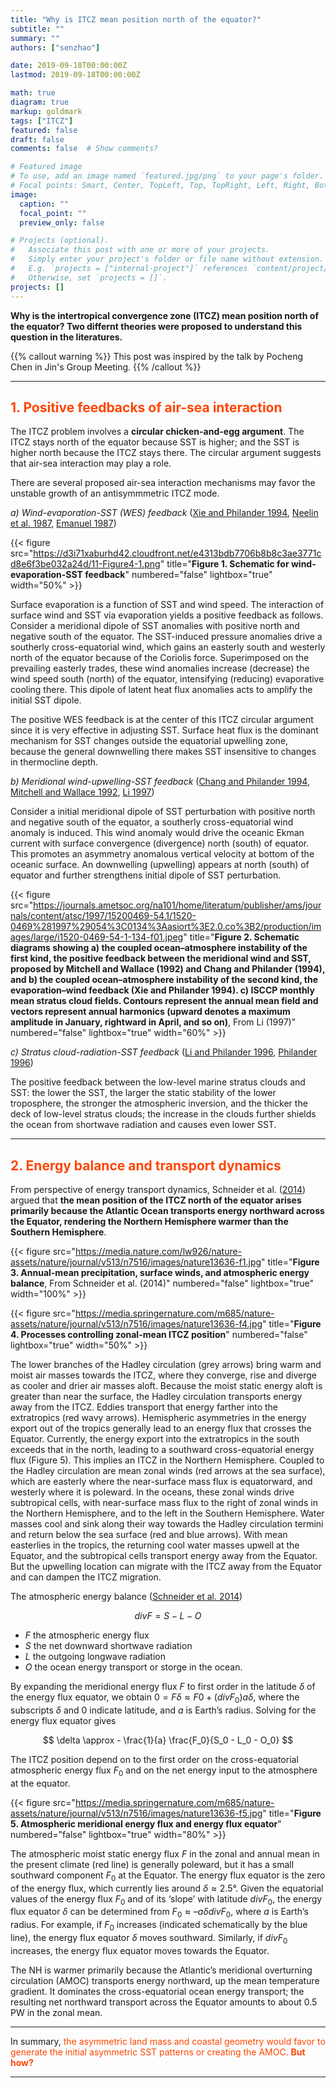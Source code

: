 ```yaml
---
title: "Why is ITCZ mean position north of the equator?"
subtitle: ""
summary: ""
authors: ["senzhao"]

date: 2019-09-18T00:00:00Z
lastmod: 2019-09-18T00:00:00Z

math: true
diagram: true
markup: goldmark
tags: ["ITCZ"]
featured: false
draft: false
comments: false  # Show comments?

# Featured image
# To use, add an image named `featured.jpg/png` to your page's folder.
# Focal points: Smart, Center, TopLeft, Top, TopRight, Left, Right, BottomLeft, Bottom, BottomRight.
image:
  caption: ""
  focal_point: ""
  preview_only: false

# Projects (optional).
#   Associate this post with one or more of your projects.
#   Simply enter your project's folder or file name without extension.
#   E.g. `projects = ["internal-project"]` references `content/project/deep-learning/index.md`.
#   Otherwise, set `projects = []`.
projects: []
---
```


**Why is the intertropical convergence zone (ITCZ) mean position north of the equator? Two differnt theories were proposed to understand this question in the literatures.**

{{% callout warning %}}
This post was inspired by the talk by Pocheng Chen in Jin's Group Meeting.
{{% /callout %}}

----------------

## <span style="color:ORANGERED">1. Positive feedbacks of air-sea interaction </span>

The ITCZ problem involves a **circular chicken-and-egg argument**. The ITCZ stays north of the equator because SST is higher; and the SST is higher north because the ITCZ stays there. The circular argument suggests that air-sea interaction may play a role.

There are several proposed air-sea interaction mechanisms may favor the unstable growth of an antisymmmetric ITCZ mode.

_a) Wind-evaporation-SST (WES) feedback_ ([Xie and Philander 1994][Xie and Philander 1994], [Neelin et al. 1987][Neelin et al. 1987], [Emanuel 1987][Emanuel 1987])

{{< figure src="https://d3i71xaburhd42.cloudfront.net/e4313bdb7706b8b8c3ae3771cd8e6f3be032a24d/11-Figure4-1.png" title="**Figure 1. Schematic for wind-evaporation-SST feedback**" numbered="false" lightbox="true" width="50%" >}}

Surface evaporation is a function of SST and wind speed. The interaction of surface wind and SST via evaporation yields a positive feedback as follows. Consider a meridional dipole of SST anomalies with positive north and negative south of the equator. The SST-induced pressure anomalies drive a southerly cross-equatorial wind, which gains an easterly south and westerly north of the equator because of the Coriolis force. Superimposed on the prevailing easterly trades, these wind anomalies increase (decrease) the wind speed south (north) of the equator, intensifying (reducing) evaporative cooling there. This dipole of latent heat flux anomalies acts to amplify the initial SST dipole.

The positive WES feedback is at the center of this ITCZ circular argument since it is very effective in adjusting SST. Surface heat flux is the dominant mechanism for SST changes outside the equatorial upwelling zone, because the general downwelling there makes SST insensitive to changes in thermocline depth.

_b) Meridional wind-upwelling-SST feedback_ ([Chang and Philander 1994][Chang and Philander 1994], [Mitchell and Wallace 1992][Mitchell and Wallace 1992], [Li 1997][Li 1997])

Consider a initial meridional dipole of SST perturbation with positive north and negative south of the equator, a southerly cross-equatorial wind anomaly is induced. This wind anomaly would drive the oceanic Ekman current with surface convergence (divergence) north (south) of equator. This promotes an asymmetry anomalous vertical velocity at bottom of the oceanic surface. An downwelling (upwelling) appears at north (south) of equator and further strengthens initial dipole of SST perturbation.

{{< figure src="https://journals.ametsoc.org/na101/home/literatum/publisher/ams/journals/content/atsc/1997/15200469-54.1/1520-0469%281997%29054%3C0134%3Aasiort%3E2.0.co%3B2/production/images/large/i1520-0469-54-1-134-f01.jpeg" title="**Figure 2. Schematic diagrams showing a) the coupled ocean–atmosphere instability of the first kind, the positive feedback between the meridional wind and SST, proposed by Mitchell and Wallace (1992) and Chang and Philander (1994), and b) the coupled ocean–atmosphere instability of the second kind, the evaporation–wind feedback (Xie and Philander 1994).  c) ISCCP monthly mean stratus cloud fields. Contours represent the annual mean field and vectors represent annual harmonics (upward denotes a maximum amplitude in January, rightward in April, and so on)**, From Li (1997)" numbered="false" lightbox="true" width="60%" >}}

_c) Stratus cloud-radiation-SST feedback_ ([Li and Philander 1996][Li and Philander 1996], [Philander 1996][Philander 1996])

The positive feedback between the low-level marine stratus clouds and SST: the lower the SST, the larger the static stability of the lower troposphere, the stronger the atmospheric inversion, and the thicker the deck of low-level stratus clouds; the increase in the clouds further shields the ocean from shortwave radiation and causes even lower SST.

----------------

## <span style="color:orangered">2. Energy balance and transport dynamics </span>

From perspective of energy transport dynamics, Schneider et al. ([2014](https://www.nature.com/articles/nature13636)) argued that **the mean position of the ITCZ north of the equator arises primarily because the Atlantic Ocean transports energy northward across the Equator, rendering the Northern Hemisphere warmer than the Southern Hemisphere**.


{{< figure src="https://media.nature.com/lw926/nature-assets/nature/journal/v513/n7516/images/nature13636-f1.jpg" title="**Figure 3. Annual-mean precipitation, surface winds, and atmospheric energy balance**, From Schneider et al. (2014)" numbered="false" lightbox="true"  width="100%" >}}

{{< figure src="https://media.springernature.com/m685/nature-assets/nature/journal/v513/n7516/images/nature13636-f4.jpg" title="**Figure 4. Processes controlling zonal-mean ITCZ position**" numbered="false" lightbox="true"  width="50%" >}}

The lower branches of the Hadley circulation (grey arrows) bring warm and moist air masses towards the ITCZ, where they converge, rise and diverge as cooler and drier air masses aloft. Because the moist static energy aloft is greater than near the surface, the Hadley circulation transports energy away from the ITCZ. Eddies transport that energy farther into the extratropics (red wavy arrows). Hemispheric asymmetries in the energy export out of the tropics generally lead to an energy flux that crosses the Equator. Currently, the energy export into the extratropics in the south exceeds that in the north, leading to a southward cross-equatorial energy flux (Figure 5). This implies an ITCZ in the Northern Hemisphere. Coupled to the Hadley circulation are mean zonal winds (red arrows at the sea surface), which are easterly where the near-surface mass flux is equatorward, and westerly where it is poleward. In the oceans, these zonal winds drive subtropical cells, with near-surface mass flux to the right of zonal winds in the Northern Hemisphere, and to the left in the Southern Hemisphere. Water masses cool and sink along their way towards the Hadley circulation termini and return below the sea surface (red and blue arrows). With mean easterlies in the tropics, the returning cool water masses upwell at the Equator, and the subtropical cells transport energy away from the Equator. But the upwelling location can migrate with the ITCZ away from the Equator and can dampen the ITCZ migration.


The atmospheric energy balance ([Schneider et al. 2014](https://www.nature.com/articles/nature13636))

$$ div F = S - L - O $$

- $F$ the atmospheric energy flux
- $S$ the net downward shortwave radiation
- $L$ the outgoing longwave radiation
- $O$ the ocean energy transport or storge in the ocean.

By expanding the meridional energy flux $F$ to first order in the latitude $\delta$ of the energy flux equator, we obtain $0 = F\delta \approx F0 + (div F_0)a\delta$, where the subscripts $\delta$ and 0 indicate latitude, and $a$ is Earth’s radius. Solving for the energy flux equator gives

$$ \delta \approx - \frac{1}{a} \frac{F_0}{S_0 - L_0 - O_0} $$

The ITCZ position depend on to the first order on the cross-equatorial atmospheric energy flux $F_0$ and on the net energy input to the atmosphere at the equator.

{{< figure src="https://media.springernature.com/m685/nature-assets/nature/journal/v513/n7516/images/nature13636-f5.jpg" title="**Figure 5. Atmospheric meridional energy flux and energy flux equator**" numbered="false" lightbox="true"  width="80%" >}}

The atmospheric moist static energy flux $F$ in the zonal and annual mean in the present climate (red line) is generally poleward, but it has a small southward component $F_0$ at the Equator. The energy flux equator is the zero of the energy flux, which currently lies around $\delta \approx 2.5$°. Given the equatorial values of the energy flux $F_0$ and of its ‘slope’ with latitude $div F_0$, the energy flux equator $\delta$ can be determined from $F_0 \approx –a \delta div F_0$, where $a$ is Earth’s radius. For example, if $F_0$ increases (indicated schematically by the blue line), the energy flux equator $\delta$ moves southward. Similarly, if $div F_0$ increases, the energy flux equator moves towards the Equator.

The NH is warmer primarily because the Atlantic’s meridional overturning circulation (AMOC) transports energy northward, up the mean temperature gradient. It dominates the cross-equatorial ocean energy transport; the resulting net northward transport across the Equator amounts to about 0.5 PW in the zonal mean.

----------------

In summary, <span style="color:orangered"> the asymmetric land mass and coastal geometry would favor to generate the initial asymmetric SST patterns or creating the AMOC. **But how?** </span>



----------------

[Li 1997]: https://doi.org/10.1175/1520-0469(1997)054<0134:ASIORT>2.0.CO;2
[Xie and Philander 1994]: https://doi.org/10.1034/j.1600-0870.1994.t01-1-00001.x
[Li and Philander 1996]: https://doi.org/10.1175/1520-0442(1996)009<2986:OTACOT>2.0.CO;2
[Chang and Philander 1994]: https://doi.org/10.1175/1520-0469(1994)051<3627:ACOIOR>2.0.CO;2
[Emanuel 1987]: https://doi.org/10.1175/1520-0469(1987)044<2324:AASIMO>2.0.CO;2
[Neelin et al. 1987]: https://doi.org/10.1175/1520-0469%281987%29044<2341%3AEWFALF>2.0.CO%3B2
[Mitchell and Wallace 1992]: https://doi.org/10.1175/1520-0442(1992)005<1140:TACIEC>2.0.CO;2
[Philander 1996]: https://doi.org/10.1175/1520-0442(1996)009<2958:WTIIMN>2.0.CO;2
